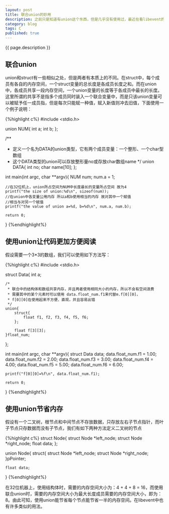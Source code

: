 ```yaml
---
layout: post
title: 联合union的妙用
description: 之前只是知道有union这个东西，但是几乎没有使用过，最近在看libevent的源码，发现其中用到了union，就查了一些关于union的资料，发现union有很多妙用，就顺便记录在此。
category: blog
tags: C
published: true
---
```


{{ page.description }}

## 联合union ##
union和struct有一些相似之处，但是两者有本质上的不同。在struct中，每个成员有各自的内存空间，一个struct变量的总长度是各成员长度之和。而在union中，各成员共享一段内存空间，一个union变量的长度等于各成员中最长的长度。这里所谓的共享不是指多个成员同时装入一个联合变量中，而是只该union变量可以被赋予任一成员指，但是每次只能赋一种值，赋入新值则冲去旧值，下面使用一个例子说明：  

{%highlight c%}
#include <stdio.h>

union NUM{
    int a;
    int b;
};

/**
 * 定义一个名为DATA的union类型，它有两个成员变量：一个整形、一个char型数组
 * 这个DATA类型的union可以存放整形量no或存放char数组name
 */
union DATA{
    int no;
    char name[10];
};

int main(int argc, char **argv){
    NUM num;
    num.a = 1;


    //在32位机上，union所占空间为NUM中长度最长的变量所占空间 故为4
    printf("the size of union:%d\n", sizeof(num));
    //在union中各变量公用内存 所以a和b使用相当的内存 故对其中一个赋值
    //相当与对另一个赋值
    printf("the value of union a=%d, b=%d\n", num.a, num.b);

    return 0;
}
{%endhighlight%}

## 使用union让代码更加方便阅读 ##
假设需要一个3*3的数组，我们可以使用如下方法写：  

{%highlight c%}
#include <stdio.h>

struct Data{
    int a;

    /*
     * 联合中的结构体和数组共享内存，并且两者使用相同大小的内存，所以不会有空间浪费
     * 需要其中的某个元素时可以使用 data.float_num.f1来代替m.f[0][0]，
     * f[0][0]在使用起来不方便、直观，并且容易出错
     */
    union{
        struct{
            float f1, f2, f3, f4, f5, f6;
        };

        float f[3][3];
    }float_num;
};

int main(int argc, char **argv){
    struct Data data;
    data.float_num.f1 = 1.00;
    data.float_num.f2 = 2.00;
    data.float_num.f3 = 3.00;
    data.float_num.f4 = 4.00;
    data.float_num.f5 = 5.00;
    data.float_num.f6 = 6.00;

    printf("f[0][0]=%f\n", data.float_num.f1);
    
    return 0;
}
{%endhighlight%}

## 使用union节省内存 ##
假设有一个二叉树，根节点和中间节点不存放数据，只存放左右子节点指针，而叶子节点只存数据而没有子节点，我们有如下两种方法定义二叉树的节点  

{%highlight c%}
struct Node{
    struct Node *left_node;
    struct Node *right_node;
    float data;
};

union Node{
    struct{
        struct Node *left_node;
        struct Node *right_node;
    }pPointer;

    float data;
}
{%endhighlight%}  

在32位机器上，使用结构体时，需要的内存空间大小为：4 + 4 + 8 = 16，而使用联合union时，需要的内存空间大小为最大长度成员需要的内存空间大小，即为：8。由此可知，使用union能节省每个节点能节省一半的内存空间。在libevent中也有许多类似的用法。  

